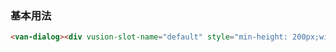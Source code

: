 ### 基本用法

``` html
<van-dialog><div vusion-slot-name="default" style="min-height: 200px;width: 100%;">内容</div></van-dialog>
```
